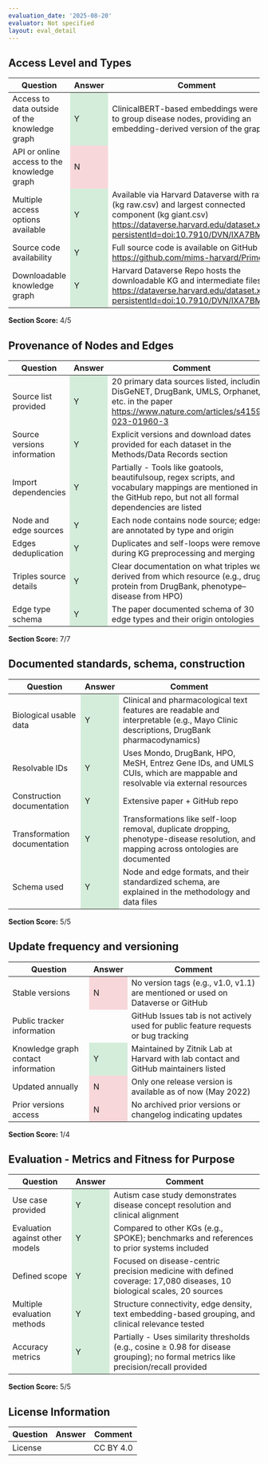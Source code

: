 ```yaml
---
evaluation_date: '2025-08-20'
evaluator: Not specified
layout: eval_detail
---
```


## Access Level and Types
<div class="table-responsive">
<table class="table table-striped">
<thead><tr><th>Question</th><th>Answer</th><th>Comment</th></tr></thead><tbody>
<tr><td>Access to data outside of the knowledge graph</td><td style="background-color:#d4edda;">Y</td><td>ClinicalBERT-based embeddings were used to group disease nodes, providing an embedding-derived version of the graph</td></tr>
<tr><td>API or online access to the knowledge graph</td><td style="background-color:#f8d7da;">N</td><td></td></tr>
<tr><td>Multiple access options available</td><td style="background-color:#d4edda;">Y</td><td>Available via Harvard Dataverse with raw KG (kg raw.csv) and largest connected component (kg giant.csv) <a href="https://dataverse.harvard.edu/dataset.xhtml?persistentId=doi:10.7910/DVN/IXA7BM">https://dataverse.harvard.edu/dataset.xhtml?persistentId=doi:10.7910/DVN/IXA7BM</a></td></tr>
<tr><td>Source code availability</td><td style="background-color:#d4edda;">Y</td><td>Full source code is available on GitHub <a href="https://github.com/mims-harvard/PrimeKG">https://github.com/mims-harvard/PrimeKG</a></td></tr>
<tr><td>Downloadable knowledge graph</td><td style="background-color:#d4edda;">Y</td><td>Harvard Dataverse Repo hosts the downloadable KG and intermediate files <a href="https://dataverse.harvard.edu/dataset.xhtml?persistentId=doi:10.7910/DVN/IXA7BM">https://dataverse.harvard.edu/dataset.xhtml?persistentId=doi:10.7910/DVN/IXA7BM</a></td></tr>
</tbody></table></div>
<p><strong>Section Score:</strong> 4/5</p>

## Provenance of Nodes and Edges
<div class="table-responsive">
<table class="table table-striped">
<thead><tr><th>Question</th><th>Answer</th><th>Comment</th></tr></thead><tbody>
<tr><td>Source list provided</td><td style="background-color:#d4edda;">Y</td><td>20 primary data sources listed, including DisGeNET, DrugBank, UMLS, Orphanet, etc. in the paper <a href="https://www.nature.com/articles/s41597-023-01960-3">https://www.nature.com/articles/s41597-023-01960-3</a></td></tr>
<tr><td>Source versions information</td><td style="background-color:#d4edda;">Y</td><td>Explicit versions and download dates provided for each dataset in the Methods/Data Records section</td></tr>
<tr><td>Import dependencies</td><td style="background-color:#d4edda;">Y</td><td>Partially - Tools like goatools, beautifulsoup, regex scripts, and vocabulary mappings are mentioned in the GitHub repo, but not all formal dependencies are listed</td></tr>
<tr><td>Node and edge sources</td><td style="background-color:#d4edda;">Y</td><td>Each node contains node source; edges are annotated by type and origin</td></tr>
<tr><td>Edges deduplication</td><td style="background-color:#d4edda;">Y</td><td>Duplicates and self-loops were removed during KG preprocessing and merging</td></tr>
<tr><td>Triples source details</td><td style="background-color:#d4edda;">Y</td><td>Clear documentation on what triples were derived from which resource (e.g., drug–protein from DrugBank, phenotype–disease from HPO)</td></tr>
<tr><td>Edge type schema</td><td style="background-color:#d4edda;">Y</td><td>The paper documented schema of 30 edge types and their origin ontologies</td></tr>
</tbody></table></div>
<p><strong>Section Score:</strong> 7/7</p>

## Documented standards, schema, construction
<div class="table-responsive">
<table class="table table-striped">
<thead><tr><th>Question</th><th>Answer</th><th>Comment</th></tr></thead><tbody>
<tr><td>Biological usable data</td><td style="background-color:#d4edda;">Y</td><td>Clinical and pharmacological text features are readable and interpretable (e.g., Mayo Clinic descriptions, DrugBank pharmacodynamics)</td></tr>
<tr><td>Resolvable IDs</td><td style="background-color:#d4edda;">Y</td><td>Uses Mondo, DrugBank, HPO, MeSH, Entrez Gene IDs, and UMLS CUIs, which are mappable and resolvable via external resources</td></tr>
<tr><td>Construction documentation</td><td style="background-color:#d4edda;">Y</td><td>Extensive paper + GitHub repo</td></tr>
<tr><td>Transformation documentation</td><td style="background-color:#d4edda;">Y</td><td>Transformations like self-loop removal, duplicate dropping, phenotype-disease resolution, and mapping across ontologies are documented</td></tr>
<tr><td>Schema used</td><td style="background-color:#d4edda;">Y</td><td>Node and edge formats, and their standardized schema, are explained in the methodology and data files</td></tr>
</tbody></table></div>
<p><strong>Section Score:</strong> 5/5</p>

## Update frequency and versioning
<div class="table-responsive">
<table class="table table-striped">
<thead><tr><th>Question</th><th>Answer</th><th>Comment</th></tr></thead><tbody>
<tr><td>Stable versions</td><td style="background-color:#f8d7da;">N</td><td>No version tags (e.g., v1.0, v1.1) are mentioned or used on Dataverse or GitHub</td></tr>
<tr><td>Public tracker information</td><td></td><td>GitHub Issues tab is not actively used for public feature requests or bug tracking</td></tr>
<tr><td>Knowledge graph contact information</td><td style="background-color:#d4edda;">Y</td><td>Maintained by Zitnik Lab at Harvard with lab contact and GitHub maintainers listed</td></tr>
<tr><td>Updated annually</td><td style="background-color:#f8d7da;">N</td><td>Only one release version is available as of now (May 2022)</td></tr>
<tr><td>Prior versions access</td><td style="background-color:#f8d7da;">N</td><td>No archived prior versions or changelog indicating updates</td></tr>
</tbody></table></div>
<p><strong>Section Score:</strong> 1/4</p>

## Evaluation - Metrics and Fitness for Purpose
<div class="table-responsive">
<table class="table table-striped">
<thead><tr><th>Question</th><th>Answer</th><th>Comment</th></tr></thead><tbody>
<tr><td>Use case provided</td><td style="background-color:#d4edda;">Y</td><td>Autism case study demonstrates disease concept resolution and clinical alignment</td></tr>
<tr><td>Evaluation against other models</td><td style="background-color:#d4edda;">Y</td><td>Compared to other KGs (e.g., SPOKE); benchmarks and references to prior systems included</td></tr>
<tr><td>Defined scope</td><td style="background-color:#d4edda;">Y</td><td>Focused on disease-centric precision medicine with defined coverage: 17,080 diseases, 10 biological scales, 20 sources</td></tr>
<tr><td>Multiple evaluation methods</td><td style="background-color:#d4edda;">Y</td><td>Structure connectivity, edge density, text embedding-based grouping, and clinical relevance tested</td></tr>
<tr><td>Accuracy metrics</td><td style="background-color:#d4edda;">Y</td><td>Partially - Uses similarity thresholds (e.g., cosine ≥ 0.98 for disease grouping); no formal metrics like precision/recall provided</td></tr>
</tbody></table></div>
<p><strong>Section Score:</strong> 5/5</p>

## License Information
<div class="table-responsive">
<table class="table table-striped">
<thead><tr><th>Question</th><th>Answer</th><th>Comment</th></tr></thead><tbody>
<tr><td>License</td><td></td><td>CC BY 4.0</td></tr>
</tbody></table></div>

